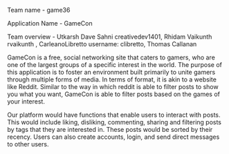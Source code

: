 Team name - game36

Application Name - GameCon

Team overview - Utkarsh Dave Sahni creativedev1401, Rhidam Vaikunth rvaikunth , CarleanoLibretto username: clibretto, Thomas Callanan

GameCon is a free, social networking site that caters to gamers, who are one of the largest groups of a specific interest in the world. The purpose of this application is to 
foster an environment built primarily to unite gamers through multiple forms of media. In terms of format, it is akin to a website like Reddit. Similar to the way in which 
reddit is able to filter posts to show you what you want, GameCon is able to filter posts based on the games of your interest.

Our platform would have functions that enable users to interact with posts.  This would include  liking, disliking, commenting, sharing and filtering  posts by tags that they 
are interested in. These posts would be sorted by their recency. Users can also create accounts, login, and send direct messages to other users.
